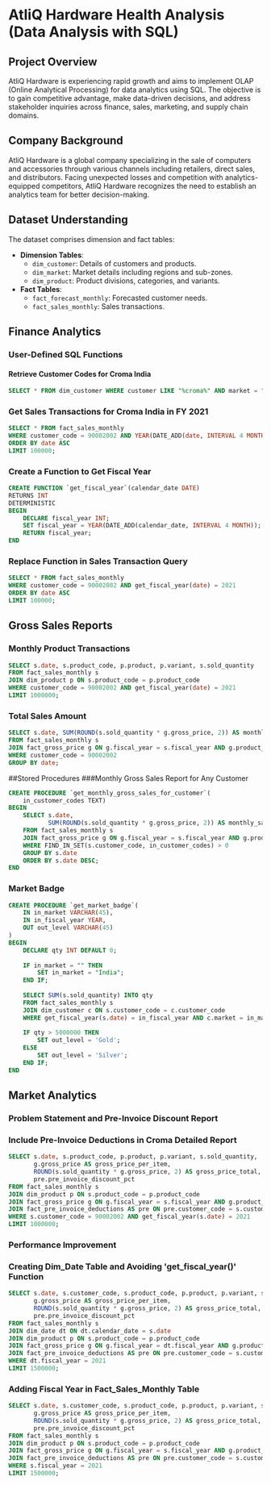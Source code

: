 # AtliQ Hardware Health Analysis (Data Analysis with SQL)

## Project Overview
AtliQ Hardware is experiencing rapid growth and aims to implement OLAP (Online Analytical Processing) for data analytics using SQL. The objective is to gain competitive advantage, make data-driven decisions, and address stakeholder inquiries across finance, sales, marketing, and supply chain domains.

## Company Background
AtliQ Hardware is a global company specializing in the sale of computers and accessories through various channels including retailers, direct sales, and distributors. Facing unexpected losses and competition with analytics-equipped competitors, AtliQ Hardware recognizes the need to establish an analytics team for better decision-making.

## Dataset Understanding
The dataset comprises dimension and fact tables:
- **Dimension Tables**:
  - `dim_customer`: Details of customers and products.
  - `dim_market`: Market details including regions and sub-zones.
  - `dim_product`: Product divisions, categories, and variants.
- **Fact Tables**:
  - `fact_forecast_monthly`: Forecasted customer needs.
  - `fact_sales_monthly`: Sales transactions.

## Finance Analytics
### User-Defined SQL Functions
#### Retrieve Customer Codes for Croma India
```sql
SELECT * FROM dim_customer WHERE customer LIKE "%croma%" AND market = "India";
```
### Get Sales Transactions for Croma India in FY 2021
```sql
SELECT * FROM fact_sales_monthly 
WHERE customer_code = 90002002 AND YEAR(DATE_ADD(date, INTERVAL 4 MONTH)) = 2021 
ORDER BY date ASC
LIMIT 100000;
```
### Create a Function to Get Fiscal Year
```sql
CREATE FUNCTION `get_fiscal_year`(calendar_date DATE) 
RETURNS INT
DETERMINISTIC
BEGIN
    DECLARE fiscal_year INT;
    SET fiscal_year = YEAR(DATE_ADD(calendar_date, INTERVAL 4 MONTH));
    RETURN fiscal_year;
END
```
### Replace Function in Sales Transaction Query
```sql
SELECT * FROM fact_sales_monthly 
WHERE customer_code = 90002002 AND get_fiscal_year(date) = 2021 
ORDER BY date ASC
LIMIT 100000;
```
## Gross Sales Reports
### Monthly Product Transactions
```sql
SELECT s.date, s.product_code, p.product, p.variant, s.sold_quantity 
FROM fact_sales_monthly s
JOIN dim_product p ON s.product_code = p.product_code
WHERE customer_code = 90002002 AND get_fiscal_year(date) = 2021     
LIMIT 1000000;
```
### Total Sales Amount
```sql
SELECT s.date, SUM(ROUND(s.sold_quantity * g.gross_price, 2)) AS monthly_sales
FROM fact_sales_monthly s
JOIN fact_gross_price g ON g.fiscal_year = s.fiscal_year AND g.product_code = s.product_code
WHERE customer_code = 90002002
GROUP BY date;
```
##Stored Procedures
###Monthly Gross Sales Report for Any Customer
```sql
CREATE PROCEDURE `get_monthly_gross_sales_for_customer`(
    in_customer_codes TEXT)
BEGIN
    SELECT s.date, 
           SUM(ROUND(s.sold_quantity * g.gross_price, 2)) AS monthly_sales
    FROM fact_sales_monthly s
    JOIN fact_gross_price g ON g.fiscal_year = s.fiscal_year AND g.product_code = s.product_code
    WHERE FIND_IN_SET(s.customer_code, in_customer_codes) > 0
    GROUP BY s.date
    ORDER BY s.date DESC;
END
```
### Market Badge
```sql
CREATE PROCEDURE `get_market_badge`(
    IN in_market VARCHAR(45),
    IN in_fiscal_year YEAR,
    OUT out_level VARCHAR(45)
)
BEGIN
    DECLARE qty INT DEFAULT 0;
    
    IF in_market = "" THEN
        SET in_market = "India";
    END IF;
    
    SELECT SUM(s.sold_quantity) INTO qty
    FROM fact_sales_monthly s
    JOIN dim_customer c ON s.customer_code = c.customer_code
    WHERE get_fiscal_year(s.date) = in_fiscal_year AND c.market = in_market;
    
    IF qty > 5000000 THEN
        SET out_level = 'Gold';
    ELSE
        SET out_level = 'Silver';
    END IF;
END
```
## Market Analytics
### Problem Statement and Pre-Invoice Discount Report
### Include Pre-Invoice Deductions in Croma Detailed Report
```sql
SELECT s.date, s.product_code, p.product, p.variant, s.sold_quantity, 
       g.gross_price AS gross_price_per_item,
       ROUND(s.sold_quantity * g.gross_price, 2) AS gross_price_total,
       pre.pre_invoice_discount_pct
FROM fact_sales_monthly s
JOIN dim_product p ON s.product_code = p.product_code
JOIN fact_gross_price g ON g.fiscal_year = s.fiscal_year AND g.product_code = s.product_code
JOIN fact_pre_invoice_deductions AS pre ON pre.customer_code = s.customer_code AND pre.fiscal_year = s.fiscal_year
WHERE s.customer_code = 90002002 AND get_fiscal_year(s.date) = 2021     
LIMIT 1000000;
```
### Performance Improvement
### Creating Dim_Date Table and Avoiding 'get_fiscal_year()' Function
```sql
SELECT s.date, s.customer_code, s.product_code, p.product, p.variant, s.sold_quantity, 
       g.gross_price AS gross_price_per_item,
       ROUND(s.sold_quantity * g.gross_price, 2) AS gross_price_total,
       pre.pre_invoice_discount_pct
FROM fact_sales_monthly s
JOIN dim_date dt ON dt.calendar_date = s.date
JOIN dim_product p ON s.product_code = p.product_code
JOIN fact_gross_price g ON g.fiscal_year = dt.fiscal_year AND g.product_code = s.product_code
JOIN fact_pre_invoice_deductions AS pre ON pre.customer_code = s.customer_code AND pre.fiscal_year = dt.fiscal_year
WHERE dt.fiscal_year = 2021     
LIMIT 1500000;
```
### Adding Fiscal Year in Fact_Sales_Monthly Table
```sql
SELECT s.date, s.customer_code, s.product_code, p.product, p.variant, s.sold_quantity, 
       g.gross_price AS gross_price_per_item,
       ROUND(s.sold_quantity * g.gross_price, 2) AS gross_price_total,
       pre.pre_invoice_discount_pct
FROM fact_sales_monthly s
JOIN dim_product p ON s.product_code = p.product_code
JOIN fact_gross_price g ON g.fiscal_year = s.fiscal_year AND g.product_code = s.product_code
JOIN fact_pre_invoice_deductions AS pre ON pre.customer_code = s.customer_code AND pre.fiscal_year = s.fiscal_year
WHERE s.fiscal_year = 2021     
LIMIT 1500000;
```
